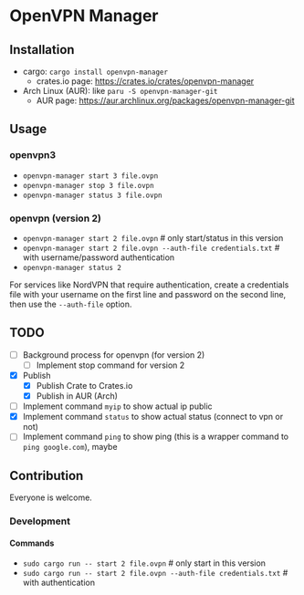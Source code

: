 # OpenVPN Manager

## Installation

- cargo: `cargo install openvpn-manager`
  - crates.io page: https://crates.io/crates/openvpn-manager
- Arch Linux (AUR): like `paru -S openvpn-manager-git`
  - AUR page: https://aur.archlinux.org/packages/openvpn-manager-git

## Usage

### openvpn3

- `openvpn-manager start 3 file.ovpn`
- `openvpn-manager stop 3 file.ovpn`
- `openvpn-manager status 3 file.ovpn`

### openvpn (version 2)

- `openvpn-manager start 2 file.ovpn` # only start/status in this version
- `openvpn-manager start 2 file.ovpn --auth-file credentials.txt` # with username/password authentication
- `openvpn-manager status 2`

For services like NordVPN that require authentication, create a credentials file with your username on the first line and password on the second line, then use the `--auth-file` option.

## TODO

- [ ] Background process for openvpn (for version 2)
    - [ ] Implement stop command for version 2
- [x] Publish
    - [x] Publish Crate to Crates.io
    - [x] Publish in AUR (Arch)
- [ ] Implement command `myip` to show actual ip public
- [x] Implement command `status` to show actual status (connect to vpn or not)
- [ ] Implement command `ping` to show ping (this is a wrapper command to `ping google.com`), maybe

## Contribution

Everyone is welcome.

### Development

#### Commands

- `sudo cargo run -- start 2 file.ovpn` # only start in this version
- `sudo cargo run -- start 2 file.ovpn --auth-file credentials.txt` # with authentication
